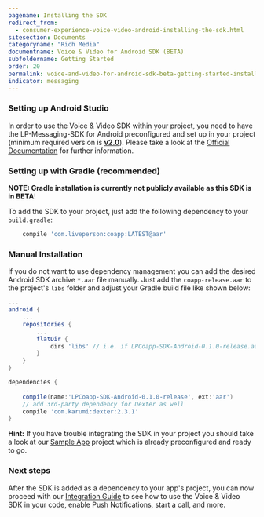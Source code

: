 ```yaml
---
pagename: Installing the SDK
redirect_from:
  - consumer-experience-voice-video-android-installing-the-sdk.html
sitesection: Documents
categoryname: "Rich Media"
documentname: Voice & Video for Android SDK (BETA)
subfoldername: Getting Started
order: 20
permalink: voice-and-video-for-android-sdk-beta-getting-started-installing-the-sdk.html
indicator: messaging
---
```


### Setting up Android Studio

In order to use the Voice & Video SDK within your project, you need to have the LP-Messaging-SDK for Android preconfigured and set up in your project (minimum required version is [**v2.0**](https://github.com/LP-Messaging/Android-Messaging-SDK/tree/v2.0.0)). Please take a look at the [Official Documentation](android-overview.html) for further information.

### Setting up with Gradle (recommended)

**NOTE: Gradle installation is currently not publicly available as this SDK is in BETA**!

To add the SDK to your project, just add the following dependency to your `build.gradle`:

```gradle
    compile 'com.liveperson:coapp:LATEST@aar'
```

### Manual Installation

If you do not want to use dependency management you can add the desired Android SDK archive `*.aar` file manually. Just add the `coapp-release.aar` to the project's `libs` folder and adjust your Gradle build file like shown below:

```gradle
...
android {
    ...
    repositories {
        ...
        flatDir {
            dirs 'libs' // i.e. if LPCoapp-SDK-Android-0.1.0-release.aar resides in <your-project>/libs
        }
    }
}

dependencies {
    ...
    compile(name:'LPCoapp-SDK-Android-0.1.0-release', ext:'aar')
    // add 3rd-party dependency for Dexter as well
    compile 'com.karumi:dexter:2.3.1'
}
```

**Hint:** If you have trouble integrating the SDK in your project you should take a look at our [Sample App](consumer-experience-voice-video-android-sample-app.html) project which is already preconfigured and ready to go.

### Next steps

After the SDK is added as a dependency to your app's project, you can now proceed with our [Integration Guide](consumer-experience-voice-video-android-integrate-the-sdk.html) to see how to use the Voice & Video SDK in your code, enable Push Notifications, start a call, and more.
